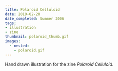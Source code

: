 ```yaml
---
title: Polaroid Celluloid
date: 2010-02-20
date_completed: Summer 2006
tags:
- illustration
- zine
thumbnail: polaroid_thumb.gif
images:
  - nested:
    - polaroid.gif
---
```


Hand drawn illustration for the zine <i>Polaroid Celluloid</i>.
